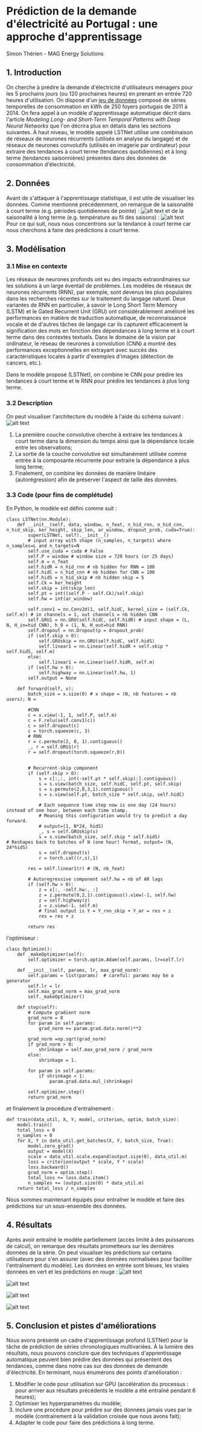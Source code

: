 # Prédiction de la demande d'électricité au Portugal : une approche d'apprentissage
Simon Thérien - MAG Energy Solutions

## 1. Introduction
On cherche à prédire la demande d'électricité d'utilisateurs ménagers pour les 5 prochains jours (ou 120 prochaines heures) en prenant en entrée 720 heures d'utilisation. On dispose d'un [jeu de données](https://github.com/huggingface/datasets/tree/master/datasets/electricity_load_diagrams) composé de séries temporelles de consommation en kWh de 250 foyers portugais de 2011 à 2014. On fera appel à un modèle d'apprentissage automatique décrit dans l'article *Modeling Long- and Short-Term Temporal Patterns with Deep Neural Networks* que l'on décrira plus en détails dans les sections suivantes. À haut niveau, le modèle appelé LSTNet utilise une combinaison de réseaux de neurones récurrents (utilisés en analyse du langage) et de réseaux de neurones convolutifs (utilisés en imagerie par ordinateur) pour extraire des tendances à court terme (tendances quotidiennes) et à long terme (tendances saisonnières) présentes dans des données de consommation d'électricité.

## 2. Données
Avant de s'attaquer à l'apprentissage statistique, il est utile de visualiser les données. Comme mentionné précédemment, on remarque de la saisonalité à court terme (e.g. périodes quotidiennes de pointe) : ![alt text](viz_1.png)
et de la saisonalité à long terme (e.g. température au fil des saisons) : ![alt text](viz_2.png)
Pour ce qui suit, nous nous concentrons sur la tendance à court terme car nous cherchons à faire des prédictions à court terme.

## 3. Modélisation
### 3.1 Mise en contexte
Les réseaux de neurones profonds ont eu des impacts extraordinaires sur les solutions à un large éventail de problèmes. Les modèles de réseaux de neurones récurrents (RNN), par exemple, sont devenus les plus populaires dans les recherches récentes sur le traitement du langage naturel. Deux variantes de RNN en particulier, à savoir le Long Short Term Memory (LSTM) et le Gated Recurrent Unit (GRU) ont considérablement amélioré les performances en matière de traduction automatique, de reconnaissance vocale et de d'autres tâches de langage car ils capturent efficacement la signification des mots en fonction des dépendances à long terme et à court terme dans des contextes textuels. Dans le domaine de la vision par ordinateur, le réseau de neurones à convolution (CNN) a montré des performances exceptionnelles en extrayant avec succès des caractéristiques locales à partir d'exemples d'images (détection de cancers, etc.).

Dans le modèle proposé (LSTNet), on combine le CNN pour prédire les tendances à court terme et le RNN pour prédire les tendances à plus long terme.

### 3.2 Description
On peut visualiser l'architecture du modèle à l'aide du schéma suivant : ![alt text](model.png)
1. La première couche convolutive cherche à extraire les tendances à court terme dans la dimension du temps ainsi que la dépendance locale entre les observations;
2. La sortie de la couche convolutive est simultanément utilisée comme entrée à la composante récurrente pour extraire la dépendance à plus long terme;
3. Finalement, on combine les données de manière linéaire (autorégression) afin de préserver l'aspect de taille des données.

### 3.3 Code (pour fins de complétude)
En Python, le modèle est défini comme suit :
```
class LSTNet(nn.Module):
    def __init__(self, data, window, n_feat, n_hid_rnn, n_hid_cnn, n_hid_skip, ker_height, skip_len, ar_window, dropout_prob, cuda=True):
        super(LSTNet, self).__init__()
        # input array with shape (n_samples, n_targets) where n_samples=L and n_targets=N
        self.use_cuda = cuda # False
        self.P = window # window size = 720 hours (or 25 days)
        self.m = n_feat  
        self.hidR = n_hid_rnn # nb hidden for RNN = 100
        self.hidC = n_hid_cnn # nb hidden for CNN = 100
        self.hidS = n_hid_skip # nb hidden skip = 5
        self.Ck = ker_height
        self.skip = int(skip_len)
        self.pt = int((self.P - self.Ck)/self.skip)
        self.hw = int(ar_window) 

        self.conv1 = nn.Conv2d(1, self.hidC, kernel_size = (self.Ck, self.m)) # in channels = 1, out channels = nb hidden CNN
        self.GRU1 = nn.GRU(self.hidC, self.hidR) # input shape = (L, N, H_in=hid CNN), h_0 = (1, N, H_out=hid RNN)
        self.dropout = nn.Dropout(p = dropout_prob) 
        if (self.skip > 0):
            self.GRUskip = nn.GRU(self.hidC, self.hidS)
            self.linear1 = nn.Linear(self.hidR + self.skip * self.hidS, self.m)
        else:
            self.linear1 = nn.Linear(self.hidR, self.m)
        if (self.hw > 0):
            self.highway = nn.Linear(self.hw, 1)
        self.output = None
 
    def forward(self, x):
        batch_size = x.size(0) # x shape = (N, nb features = nb users); N = 
        
        #CNN
        c = x.view(-1, 1, self.P, self.m) 
        c = F.relu(self.conv1(c))        
        c = self.dropout(c)
        c = torch.squeeze(c, 3)           
        # RNN 
        r = c.permute(2, 0, 1).contiguous()
        _, r = self.GRU1(r)
        r = self.dropout(torch.squeeze(r,0))


        # Recurrent-skip component
        if (self.skip > 0):
            s = c[:,:, int(-self.pt * self.skip):].contiguous()       
            s = s.view(batch_size, self.hidC, self.pt, self.skip)     
            s = s.permute(2,0,3,1).contiguous()                       
            s = s.view(self.pt, batch_size * self.skip, self.hidC)    

            # Each sequence time step now is one day (24 hours) instead of one hour, between each time stamp. 
            # Meaning this configuration would try to predict a day forward.
            # output=(1, N*24, hidS)
            _, s = self.GRUskip(s)
            s = s.view(batch_size, self.skip * self.hidS)             # Reshapes back to batches of N (one hour) format, output= (N, 24*hidS)
            s = self.dropout(s)
            r = torch.cat((r,s),1)
        
        res = self.linear1(r) # (N, nb_feat)
        
        # Autoregressive component self.hw = nb of AR lags
        if (self.hw > 0):
            z = x[:, -self.hw:, :]                                  
            z = z.permute(0,2,1).contiguous().view(-1, self.hw)    
            z = self.highway(z)                                     
            z = z.view(-1, self.m)                                  
            # final output is Y = Y_rnn_skip + Y_ar = res + z
            res = res + z

        return res
```
l'optimiseur :
```
class Optimize():
    def _makeOptimizer(self):
        self.optimizer = torch.optim.Adam(self.params, lr=self.lr)

    def __init__(self, params, lr, max_grad_norm):
        self.params = list(params)  # careful: params may be a generator
        self.lr = lr
        self.max_grad_norm = max_grad_norm
        self._makeOptimizer()

    def step(self):
        # Compute gradient norm
        grad_norm = 0
        for param in self.params:
            grad_norm += param.grad.data.norm()**2

        grad_norm =np.sqrt(grad_norm)
        if grad_norm > 0:
            shrinkage = self.max_grad_norm / grad_norm
        else:
            shrinkage = 1.

        for param in self.params:
            if shrinkage < 1:
                param.grad.data.mul_(shrinkage)

        self.optimizer.step()
        return grad_norm
```
et finalement la procédure d'entraînement :
```
def train(data_util, X, Y, model, criterion, optim, batch_size):
    model.train()
    total_loss = 0
    n_samples = 0
    for X, Y in data_util.get_batches(X, Y, batch_size, True):
        model.zero_grad()
        output = model(X)
        scale = data_util.scale.expand(output.size(0), data_util.m)
        loss = criterion(output * scale, Y * scale)
        loss.backward()
        grad_norm = optim.step()
        total_loss += loss.data.item()
        n_samples += (output.size(0) * data_util.m)
    return total_loss / n_samples
```
Nous sommes maintenant équipés pour entraîner le modèle et faire des prédictions sur un sous-ensemble des données.
## 4. Résultats
Après avoir entraîné le modèle partiellement (accès limité à des puissances de calcul), on remarque des résultats prometteurs sur les dernières données de la série. On peut visualiser les prédictions sur certains utilisateurs pour s'en assurer (avec des données normalisées pour faciliter l'entraînement du modèle). Les données en entrée sont bleues, les vraies données en vert et les prédictions en rouge :
![alt text](pred_1.png)

![alt text](pred_2.png)

![alt text](pred_3.png)

![alt text](pred_4.png)

## 5. Conclusion et pistes d'améliorations
Nous avons présenté un cadre d'apprentissage profond (LSTNet) pour la tâche de prédiction de séries chronologiques multivariées. À la lumière des résultats, nous pouvons conclure que des techniques d'apprentissage automatique peuvent bien prédire des données qui présentent des tendances, comme dans notre cas sur des données de demande d'électricité. En terminant, nous énumérons des points d'amélioration :
1. Modifier le code pour utilisation sur GPU (accélération du processus : pour arriver aux résultats précédents le modèle a été entraîné pendant 6 heures);
2. Optimiser les hyperparamètres du modèle;
3. Inclure une procédure pour prédire sur des données jamais vues par le modèle (contrairement à la validation croisée que nous avons fait);
4. Adapter le code pour faire des prédictions à long terme.

